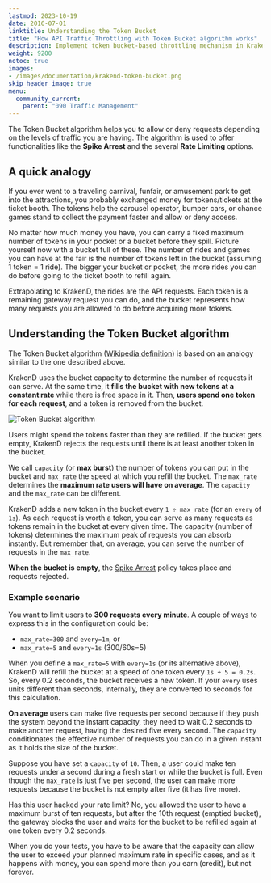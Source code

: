 ```yaml
---
lastmod: 2023-10-19
date: 2016-07-01
linktitle: Understanding the Token Bucket
title: "How API Traffic Throttling with Token Bucket algorithm works"
description: Implement token bucket-based throttling mechanism in KrakenD API Gateway to control API access rates and prevent abuse
weight: 9200
notoc: true
images:
- /images/documentation/krakend-token-bucket.png
skip_header_image: true
menu:
  community_current:
    parent: "090 Traffic Management"
---
```


The Token Bucket algorithm helps you to allow or deny requests depending on the levels of traffic you are having. The algorithm is used to offer functionalities like the **Spike Arrest** and the several **Rate Limiting** options.

## A quick analogy

If you ever went to a traveling carnival, funfair, or amusement park to get into the attractions, you probably exchanged money for tokens/tickets at the ticket booth. The tokens help the carousel operator, bumper cars, or chance games stand to collect the payment faster and allow or deny access.

No matter how much money you have, you can carry a fixed maximum number of tokens in your pocket or a bucket before they spill. Picture yourself now with a bucket full of these. The number of rides and games you can have at the fair is the number of tokens left in the bucket (assuming 1 token = 1 ride). The bigger your bucket or pocket, the more rides you can do before going to the ticket booth to refill again.

Extrapolating to KrakenD, the rides are the API requests. Each token is a remaining gateway request you can do, and the bucket represents how many requests you are allowed to do before acquiring more tokens.

## Understanding the Token Bucket algorithm
The Token Bucket algorithm ([Wikipedia definition](https://en.wikipedia.org/wiki/Token_bucket)) is based on an analogy similar to the one described above.

KrakenD uses the bucket capacity to determine the number of requests it can serve. At the same time, it **fills the bucket with new tokens at a constant rate** while there is free space in it. Then, **users spend one token for each request**, and a token is removed from the bucket.

![Token Bucket algorithm](/images/documentation/krakend-token-bucket.png)

Users might spend the tokens faster than they are refilled. If the bucket gets empty, KrakenD rejects the requests until there is at least another token in the bucket.

We call `capacity` (or **max burst**) the number of tokens you can put in the bucket and `max_rate` the speed at which you refill the bucket. The `max_rate` determines the **maximum rate users will have on average**. The `capacity` and the `max_rate` can be different.

KrakenD adds a new token in the bucket every `1 ÷ max_rate` (for an `every` of `1s`). As each request is worth a token, you can serve as many requests as tokens remain in the bucket at every given time. The capacity (number of tokens) determines the maximum peak of requests you can absorb instantly. But remember that, on average, you can serve the number of requests in the `max_rate`.

**When the bucket is empty**, the [Spike Arrest](/docs/throttling/spike-arrest/) policy takes place and requests rejected.

### Example scenario
You want to limit users to **300 requests every minute**. A couple of ways to express this in the configuration could be:

- `max_rate=300` and `every=1m`, or
- `max_rate=5` and `every=1s` (300/60s=5)

When you define a `max_rate=5` with `every=1s` (or its alternative above), KrakenD will refill the bucket at a speed of one token every `1s ÷ 5 = 0.2s`. So, every 0.2 seconds, the bucket receives a new token. If your `every` uses units different than seconds, internally, they are converted to seconds for this calculation.

**On average** users can make five requests per second because if they push the system beyond the instant capacity, they need to wait 0.2 seconds to make another request, having the desired five every second. The `capacity` conditionates the effective number of requests you can do in a given instant as it holds the size of the bucket.

Suppose you have set a `capacity` of `10`. Then, a user could make ten requests under a second during a fresh start or while the bucket is full. Even though the `max_rate` is just five per second, the user can make more requests because the bucket is not empty after five (it has five more).

Has this user hacked your rate limit? No, you allowed the user to have a maximum burst of ten requests, but after the 10th request (emptied bucket), the gateway blocks the user and waits for the bucket to be refilled again at one token every 0.2 seconds.

When you do your tests, you have to be aware that the capacity can allow the user to exceed your planned maximum rate in specific cases, and as it happens with money, you can spend more than you earn (credit), but not forever.